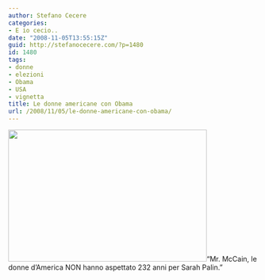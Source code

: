 ```yaml
---
author: Stefano Cecere
categories:
- E io cecio..
date: "2008-11-05T13:55:15Z"
guid: http://stefanocecere.com/?p=1480
id: 1480
tags:
- donne
- elezioni
- Obama
- USA
- vignetta
title: Le donne americane con Obama
url: /2008/11/05/le-donne-americane-con-obama/
---
```


<img class="aligncenter size-full wp-image-1481" title="women_for_obama" src="http://stefanocecere.com/wp-content/uploads/sites/3/2008/11/women_for_obama.jpeg" alt="" width="400" height="266" srcset="http://stefanocecere.com/wp-content/uploads/sites/3/2008/11/women_for_obama.jpeg 400w, http://stefanocecere.com/wp-content/uploads/sites/3/2008/11/women_for_obama-300x200.jpeg 300w" sizes="(max-width: 400px) 100vw, 400px" />&#8220;Mr. McCain, le donne d&#8217;America NON hanno aspettato 232 anni per Sarah Palin.&#8221;